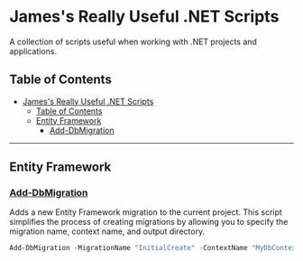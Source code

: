 # James's Really Useful .NET Scripts

A collection of scripts useful when working with .NET projects and applications.

## Table of Contents

- [James's Really Useful .NET Scripts](#jamess-really-useful-net-scripts)
  - [Table of Contents](#table-of-contents)
  - [Entity Framework](#entity-framework)
    - [Add-DbMigration](#add-dbmigration)

---

## Entity Framework

### [Add-DbMigration](./Add-DbMigration.psm1)

Adds a new Entity Framework migration to the current project. This script simplifies the process of creating migrations by allowing you to specify the migration name, context name, and output directory.

```powershell
Add-DbMigration -MigrationName "InitialCreate" -ContextName "MyDbContext" -OutputDir "Data/Migrations"
```
